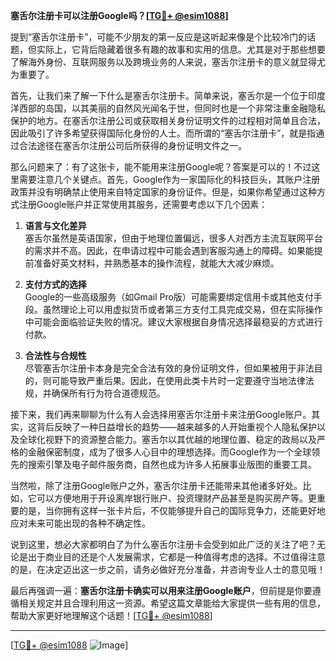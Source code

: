 **塞舌尔注册卡可以注册Google吗？[[TG💪+ @esim1088](https://t.me/s/esim1088)]**

提到“塞舌尔注册卡”，可能不少朋友的第一反应是这听起来像是个比较冷门的话题，但实际上，它背后隐藏着很多有趣的故事和实用的信息。尤其是对于那些想要了解海外身份、互联网服务以及跨境业务的人来说，塞舌尔注册卡的意义就显得尤为重要了。

首先，让我们来了解一下什么是塞舌尔注册卡。简单来说，塞舌尔是一个位于印度洋西部的岛国，以其美丽的自然风光闻名于世，但同时也是一个非常注重金融隐私保护的地方。在塞舌尔注册公司或获取相关身份证明文件的过程相对简单且合法，因此吸引了许多希望获得国际化身份的人士。而所谓的“塞舌尔注册卡”，就是指通过合法途径在塞舌尔注册公司后所获得的身份证明文件之一。

那么问题来了：有了这张卡，能不能用来注册Google呢？答案是可以的！不过这里需要注意几个关键点。首先，Google作为一家国际化的科技巨头，其账户注册政策并没有明确禁止使用来自特定国家的身份证件。但是，如果你希望通过这种方式注册Google账户并正常使用其服务，还需要考虑以下几个因素：

1. **语言与文化差异**  
   塞舌尔虽然是英语国家，但由于地理位置偏远，很多人对西方主流互联网平台的需求并不高。因此，在申请过程中可能会遇到客服沟通上的障碍。如果能提前准备好英文材料，并熟悉基本的操作流程，就能大大减少麻烦。

2. **支付方式的选择**  
   Google的一些高级服务（如Gmail Pro版）可能需要绑定信用卡或其他支付手段。虽然理论上可以用虚拟货币或者第三方支付工具完成交易，但在实际操作中可能会面临验证失败的情况。建议大家根据自身情况选择最稳妥的方式进行付款。

3. **合法性与合规性**  
   尽管塞舌尔注册卡本身是完全合法有效的身份证明文件，但如果被用于非法目的，则可能导致严重后果。因此，在使用此类卡片时一定要遵守当地法律法规，并确保所有行为符合道德规范。

接下来，我们再来聊聊为什么有人会选择用塞舌尔注册卡来注册Google账户。其实，这背后反映了一种日益增长的趋势——越来越多的人开始重视个人隐私保护以及全球化视野下的资源整合能力。塞舌尔以其优越的地理位置、稳定的政局以及严格的金融保密制度，成为了很多人心目中的理想选择。而Google作为一个全球领先的搜索引擎及电子邮件服务商，自然也成为许多人拓展事业版图的重要工具。

当然啦，除了注册Google账户之外，塞舌尔注册卡还能带来其他诸多好处。比如，它可以方便地用于开设离岸银行账户、投资理财产品甚至是购买房产等。更重要的是，当你拥有这样一张卡片后，不仅能够提升自己的国际竞争力，还能更好地应对未来可能出现的各种不确定性。

说到这里，想必大家都明白了为什么塞舌尔注册卡会受到如此广泛的关注了吧？无论是出于商业目的还是个人发展需求，它都是一种值得考虑的选择。不过值得注意的是，在决定迈出这一步之前，请务必做好充分准备，并咨询专业人士的意见哦！

最后再强调一遍：**塞舌尔注册卡确实可以用来注册Google账户**，但前提是你要遵循相关规定并且合理利用这一资源。希望这篇文章能给大家提供一些有用的信息，帮助大家更好地理解这个话题！[[TG💪+ @esim1088](https://t.me/s/esim1088)]

---

[[TG💪+ @esim1088](https://t.me/s/esim1088) ![Image](https://i.postimg.cc/4NQfJmqS/Snipaste-2025-05-13-00-14-12.png)]